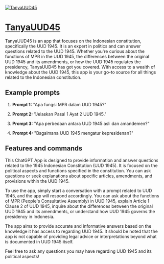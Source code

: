 [![TanyaUUD45](https://files.oaiusercontent.com/file-AqvfYWAuwYkeTutdbv0S3syv?se=2123-10-18T10%3A23%3A07Z&sp=r&sv=2021-08-06&sr=b&rscc=max-age%3D31536000%2C%20immutable&rscd=attachment%3B%20filename%3D09aa24a5-a778-4b12-bfb0-9d0a77b25f91.png&sig=iC2SSf9LCQjXBn3q6D7Wx7/HPTb%2BKRAzFtwChyfg6hg%3D)](https://chat.openai.com/g/g-x4BHZfIf0-tanyauud45)

# [TanyaUUD45](https://chat.openai.com/g/g-x4BHZfIf0-tanyauud45)

TanyaUUD45 is an app that focuses on the Indonesian constitution, specifically the UUD 1945. It is an expert in politics and can answer questions related to the UUD 1945. Whether you're curious about the functions of MPR in the UUD 1945, the differences between the original UUD 1945 and its amendments, or how the UUD 1945 regulates the presidency, TanyaUUD45 has got you covered. With access to a wealth of knowledge about the UUD 1945, this app is your go-to source for all things related to the Indonesian constitution.

## Example prompts

1. **Prompt 1:** "Apa fungsi MPR dalam UUD 1945?"

2. **Prompt 2:** "Jelaskan Pasal 1 Ayat 2 UUD 1945."

3. **Prompt 3:** "Apa perbedaan antara UUD 1945 asli dan amandemen?"

4. **Prompt 4:** "Bagaimana UUD 1945 mengatur kepresidenan?"

## Features and commands

This ChatGPT App is designed to provide information and answer questions related to the 1945 Indonesian Constitution (UUD 1945). It is focused on the political aspects and functions specified in the constitution. You can ask questions or seek explanations about specific articles, amendments, and provisions within the UUD 1945.

To use the app, simply start a conversation with a prompt related to UUD 1945, and the app will respond accordingly. You can ask about the functions of MPR (People's Consultative Assembly) in UUD 1945, explain Article 1 Clause 2 of UUD 1945, inquire about the differences between the original UUD 1945 and its amendments, or understand how UUD 1945 governs the presidency in Indonesia.

The app aims to provide accurate and informative answers based on the knowledge it has access to regarding UUD 1945. It should be noted that the app is not capable of providing legal advice or interpretations beyond what is documented in UUD 1945 itself.

Feel free to ask any questions you may have regarding UUD 1945 and its political aspects!